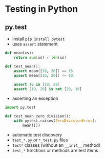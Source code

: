 Testing in Python
=================

py.test
-------

* install `pip install pytest`
* uses `assert` statement
```python
def mean(xs):
    return sum(xs) / len(xs)

def test_mean():
    assert mean([10, 20]) == 15
    assert mean([10, 20]) != 10
    
    assert 10 in [10, 20]
    assert [10, 20] is not [20, 10]
```
* asserting an exception
```python
import py.test

def test_mean_zero_division():
    with pytest.raises(ZeroDivisionError):
        mean([])
```

* automatic test discovery
 * `test_*.py` or `*_test.py` files
 * `Test*` classes (without an `__init__` method)
 * `test_*` functions or methods are test items
